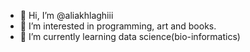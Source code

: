 - 👋 Hi, I’m @aliakhlaghiii
- 👀 I’m interested in programming, art and books.
- 🌱 I’m currently learning data science(bio-informatics)

<!---
aliakhlaghiii/aliakhlaghiii is a ✨ special ✨ repository because its `README.md` (this file) appears on your GitHub profile.
You can click the Preview link to take a look at your changes.
--->
